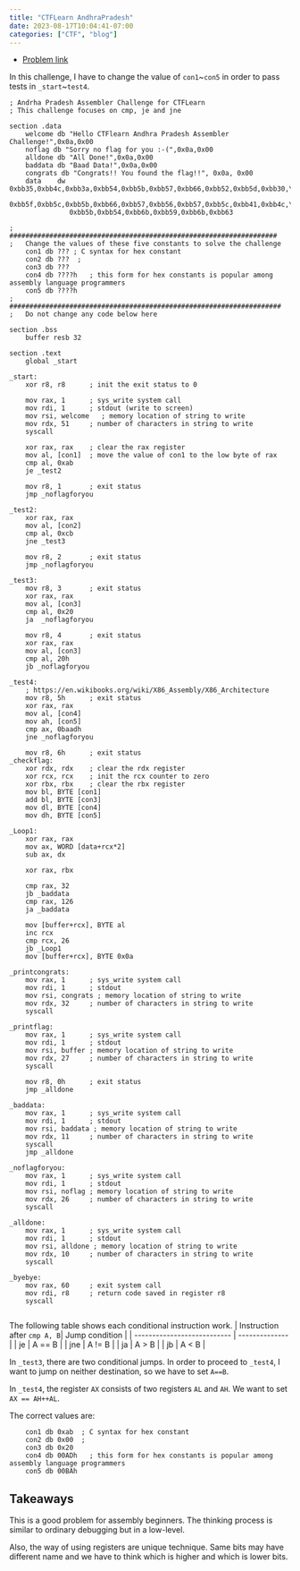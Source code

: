 ```yaml
---
title: "CTFLearn AndhraPradesh"
date: 2023-08-17T10:04:41-07:00
categories: ["CTF", "blog"]
---
```


- [Problem link](https://ctflearn.com/challenge/1030)

In this challenge, I have to change the value of `con1`~`con5` in order to pass tests in `_start`~`test4`.

```
; Andrha Pradesh Assembler Challenge for CTFLearn
; This challenge focuses on cmp, je and jne

section .data
    welcome db "Hello CTFlearn Andhra Pradesh Assembler Challenge!",0x0a,0x00
    noflag db "Sorry no flag for you :-(",0x0a,0x00
    alldone db "All Done!",0x0a,0x00
    baddata db "Baad Data!",0x0a,0x00
    congrats db "Congrats!! You found the flag!!", 0x0a, 0x00
    data    dw 0xbb35,0xbb4c,0xbb3a,0xbb54,0xbb5b,0xbb57,0xbb66,0xbb52,0xbb5d,0xbb30,\
               0xbb5f,0xbb5c,0xbb5b,0xbb66,0xbb57,0xbb56,0xbb57,0xbb5c,0xbb41,0xbb4c,\
               0xbb5b,0xbb54,0xbb6b,0xbb59,0xbb6b,0xbb63

;   ###################################################################
;   Change the values of these five constants to solve the challenge
    con1 db ??? ; C syntax for hex constant
    con2 db ???  ;
    con3 db ???
    con4 db ????h   ; this form for hex constants is popular among assembly language programmers
    con5 db ????h
;   ####################################################################
;   Do not change any code below here

section .bss
    buffer resb 32

section .text
    global _start

_start:
    xor r8, r8      ; init the exit status to 0

    mov rax, 1      ; sys_write system call
    mov rdi, 1      ; stdout (write to screen)
    mov rsi, welcome   ; memory location of string to write
    mov rdx, 51     ; number of characters in string to write
    syscall

    xor rax, rax    ; clear the rax register
    mov al, [con1]  ; move the value of con1 to the low byte of rax
    cmp al, 0xab
    je _test2

    mov r8, 1       ; exit status
    jmp _noflagforyou

_test2:
    xor rax, rax
    mov al, [con2]
    cmp al, 0xcb
    jne _test3

    mov r8, 2       ; exit status
    jmp _noflagforyou

_test3:
    mov r8, 3       ; exit status
    xor rax, rax
    mov al, [con3]
    cmp al, 0x20
    ja  _noflagforyou

    mov r8, 4       ; exit status
    xor rax, rax
    mov al, [con3]
    cmp al, 20h
    jb _noflagforyou

_test4:
    ; https://en.wikibooks.org/wiki/X86_Assembly/X86_Architecture
    mov r8, 5h      ; exit status
    xor rax, rax
    mov al, [con4]
    mov ah, [con5]
    cmp ax, 0baadh
    jne _noflagforyou

    mov r8, 6h      ; exit status
_checkflag:
    xor rdx, rdx    ; clear the rdx register
    xor rcx, rcx    ; init the rcx counter to zero
    xor rbx, rbx    ; clear the rbx register
    mov bl, BYTE [con1]
    add bl, BYTE [con3]
    mov dl, BYTE [con4]
    mov dh, BYTE [con5]

_Loop1:
    xor rax, rax
    mov ax, WORD [data+rcx*2]
    sub ax, dx

    xor rax, rbx

    cmp rax, 32
    jb _baddata
    cmp rax, 126
    ja _baddata

    mov [buffer+rcx], BYTE al
    inc rcx
    cmp rcx, 26
    jb _Loop1
    mov [buffer+rcx], BYTE 0x0a

_printcongrats:
    mov rax, 1      ; sys_write system call
    mov rdi, 1      ; stdout
    mov rsi, congrats ; memory location of string to write
    mov rdx, 32     ; number of characters in string to write
    syscall

_printflag:
    mov rax, 1      ; sys_write system call
    mov rdi, 1      ; stdout
    mov rsi, buffer ; memory location of string to write
    mov rdx, 27     ; number of characters in string to write
    syscall

    mov r8, 0h      ; exit status
    jmp _alldone

_baddata:
    mov rax, 1      ; sys_write system call
    mov rdi, 1      ; stdout
    mov rsi, baddata ; memory location of string to write
    mov rdx, 11     ; number of characters in string to write
    syscall
    jmp _alldone

_noflagforyou:
    mov rax, 1      ; sys_write system call
    mov rdi, 1      ; stdout
    mov rsi, noflag ; memory location of string to write
    mov rdx, 26     ; number of characters in string to write
    syscall

_alldone:
    mov rax, 1      ; sys_write system call
    mov rdi, 1      ; stdout
    mov rsi, alldone ; memory location of string to write
    mov rdx, 10     ; number of characters in string to write
    syscall

_byebye:
    mov rax, 60     ; exit system call
    mov rdi, r8     ; return code saved in register r8
    syscall


```

The following table shows each conditional instruction work.
| Instruction after `cmp A, B`| Jump condition |
| --------------------------- | -------------- |
| je                          | A == B         |
| jne                         | A != B         |
| ja                          | A > B          |
| jb                          | A < B          |

In `_test3`, there are two conditional jumps. In order to proceed to `_test4`, I
want to jump on neither destination, so we have to set `A==B`.

In `_test4`, the register `AX` consists of two registers `AL` and `AH`. We want
to set `AX == AH++AL`.

The correct values are:
```
    con1 db 0xab  ; C syntax for hex constant
    con2 db 0x00  ;
    con3 db 0x20
    con4 db 00ADh   ; this form for hex constants is popular among assembly language programmers
    con5 db 00BAh
```

## Takeaways

This is a good problem for assembly beginners. The thinking process is similar
to ordinary debugging but in a low-level.

Also, the way of using registers are unique technique. Same bits may have
different name and we have to think which is higher and which is lower bits.
